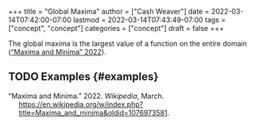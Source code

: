 +++
title = "Global Maxima"
author = ["Cash Weaver"]
date = 2022-03-14T07:42:00-07:00
lastmod = 2022-03-14T07:43:49-07:00
tags = ["concept", "concept"]
categories = ["concept"]
draft = false
+++

The global maxima is the largest value of a function on the entire domain (<a href="#citeproc_bib_item_1">“Maxima and Minima” 2022</a>).


## <span class="org-todo todo TODO">TODO</span> Examples {#examples}

<style>.csl-entry{text-indent: -1.5em; margin-left: 1.5em;}</style><div class="csl-bib-body">
  <div class="csl-entry"><a id="citeproc_bib_item_1"></a>“Maxima and Minima.” 2022. <i>Wikipedia</i>, March. <a href="https://en.wikipedia.org/w/index.php?title=Maxima_and_minima&oldid=1076973581">https://en.wikipedia.org/w/index.php?title=Maxima_and_minima&#38;oldid=1076973581</a>.</div>
</div>

